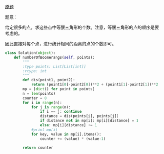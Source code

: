 [原题](https://leetcode.com/problems/number-of-boomerangs/)

题意：

给定很多的点，求这些点中等腰三角形的个数。注意，等腰三角形的点的顺序是要考虑的。


因此直接对每个点，进行统计相同的距离的点的个数即可。

```Python
class Solution(object):
    def numberOfBoomerangs(self, points):
        """
        :type points: List[List[int]]
        :rtype: int
        """
        def dis(point1, point2):
            return (point1[0]-point2[0])**2 + (point1[1]-point2[1])**2 
        mp = [dict() for point in points]
        n = len(points)
        counter = 0
        for i in range(n):
            for j in range(n):
                if i == j: continue
                distance = dis(points[i], points[j])
                if distance not in mp[i]: mp[i][distance] = 1
                else: mp[i][distance] += 1
            #print mp[i]
            for key, value in mp[i].items():
                counter += (value) * (value-1)
        
        return counter
```